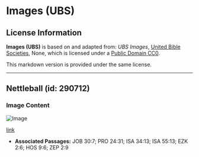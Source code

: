 # Images (UBS)

## License Information

**Images (UBS)** is based on and adapted from: _UBS Images_, [United Bible Societies](https://unitedbiblesocieties.org/), None, which is licensed under a [Public Domain CC0](https://creativecommons.org/public-domain/cc0/).

This markdown version is provided under the same license.



--------------------------------

## Nettleball (id: 290712)

### Image Content

![Image](https://cdn.aquifer.bible/aquifer-content/resources/Media/WEB-0674_nettleball.jpg)

[link](https://cdn.aquifer.bible/aquifer-content/resources/Media/WEB-0674_nettleball.jpg)

* **Associated Passages:** JOB 30:7; PRO 24:31; ISA 34:13; ISA 55:13; EZK 2:6; HOS 9:6; ZEP 2:9

